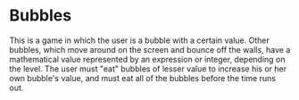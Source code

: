 # Bubbles
This is a game in which the user is a bubble with a certain value. Other bubbles, which move around on the screen and bounce off the walls, have a mathematical value represented by an expression or integer, depending on the level. The user must "eat" bubbles of lesser value to increase his or her own bubble's value, and must eat all of the bubbles before the time runs out.
